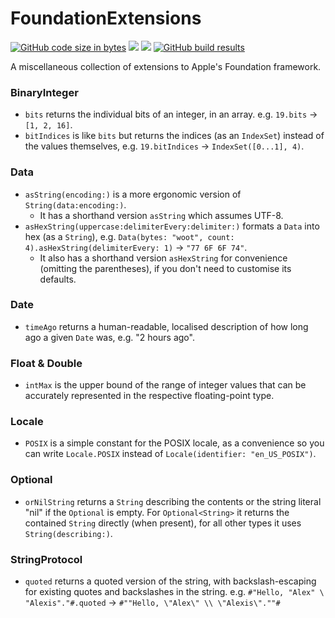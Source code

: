 #  FoundationExtensions

[![GitHub code size in bytes](https://img.shields.io/github/languages/code-size/wadetregaskis/FoundationExtensions.svg)]()
[![](https://img.shields.io/endpoint?url=https%3A%2F%2Fswiftpackageindex.com%2Fapi%2Fpackages%2Fwadetregaskis%2FFoundationExtensions%2Fbadge%3Ftype%3Dplatforms)](https://swiftpackageindex.com/wadetregaskis/FoundationExtensions)
[![](https://img.shields.io/endpoint?url=https%3A%2F%2Fswiftpackageindex.com%2Fapi%2Fpackages%2Fwadetregaskis%2FFoundationExtensions%2Fbadge%3Ftype%3Dswift-versions)](https://swiftpackageindex.com/wadetregaskis/FoundationExtensions)
[![GitHub build results](https://github.com/wadetregaskis/FoundationExtensions/actions/workflows/swift.yml/badge.svg)](https://github.com/wadetregaskis/FoundationExtensions/actions/workflows/swift.yml)

A miscellaneous collection of extensions to Apple's Foundation framework.

### BinaryInteger

* `bits` returns the individual bits of an integer, in an array.  e.g. `19.bits` -> `[1, 2, 16]`.
* `bitIndices` is like `bits` but returns the indices (as an `IndexSet`) instead of the values themselves, e.g. `19.bitIndices` -> `IndexSet([0...1], 4)`.

### Data

* `asString(encoding:)` is a more ergonomic version of `String(data:encoding:)`.
  * It has a shorthand version `asString` which assumes UTF-8.
* `asHexString(uppercase:delimiterEvery:delimiter:)` formats a `Data` into hex (as a `String`), e.g. `Data(bytes: "woot", count: 4).asHexString(delimiterEvery: 1)` -> `"77 6F 6F 74"`.
  * It also has a shorthand version `asHexString` for convenience (omitting the parentheses), if you don't need to customise its defaults.
 
### Date

* `timeAgo` returns a human-readable, localised description of how long ago a given `Date` was, e.g. "2 hours ago".

### Float & Double

* `intMax` is the upper bound of the range of integer values that can be accurately represented in the respective floating-point type.

### Locale

* `POSIX` is a simple constant for the POSIX locale, as a convenience so you can write `Locale.POSIX` instead of `Locale(identifier: "en_US_POSIX")`.

### Optional

* `orNilString` returns a `String` describing the contents or the string literal "nil" if the `Optional` is empty.  For `Optional<String>` it returns the contained `String` directly (when present), for all other types it uses `String(describing:)`.

### StringProtocol

* `quoted` returns a quoted version of the string, with backslash-escaping for existing quotes and backslashes in the string.  e.g. `#"Hello, "Alex" \ "Alexis"."#.quoted` -> `#""Hello, \"Alex\" \\ \"Alexis\".""#`
